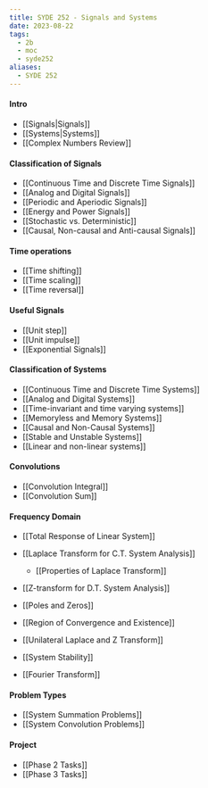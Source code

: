 ```yaml
---
title: SYDE 252 - Signals and Systems
date: 2023-08-22
tags:
  - 2b
  - moc
  - syde252
aliases:
  - SYDE 252
---
```

#### Intro
- [[Signals|Signals]]
- [[Systems|Systems]]
- [[Complex Numbers Review]]

#### Classification of Signals
- [[Continuous Time and Discrete Time Signals]]
- [[Analog and Digital Signals]]
- [[Periodic and Aperiodic Signals]]
- [[Energy and Power Signals]]
- [[Stochastic vs. Deterministic]]
- [[Causal, Non-causal and Anti-causal Signals]]
  
#### Time operations
- [[Time shifting]]
- [[Time scaling]]
- [[Time reversal]]

#### Useful Signals
- [[Unit step]]
- [[Unit impulse]]
- [[Exponential Signals]]

#### Classification of Systems
- [[Continuous Time and Discrete Time Systems]]
- [[Analog and Digital Systems]]
- [[Time-invariant and time varying systems]]
- [[Memoryless and Memory Systems]]
- [[Causal and Non-Causal Systems]]
- [[Stable and Unstable Systems]]
- [[Linear and non-linear systems]]

#### Convolutions
- [[Convolution Integral]]
- [[Convolution Sum]]

#### Frequency Domain
- [[Total Response of Linear System]]
- [[Laplace Transform for C.T. System Analysis]]
	- [[Properties of Laplace Transform]]
- [[Z-transform for D.T. System Analysis]]
- [[Poles and Zeros]]
- [[Region of Convergence and Existence]]
- [[Unilateral Laplace and Z Transform]]

- [[System Stability]]

- [[Fourier Transform]]
  
#### Problem Types
- [[System Summation Problems]]
- [[System Convolution Problems]]

#### Project
- [[Phase 2 Tasks]]
- [[Phase 3 Tasks]]
